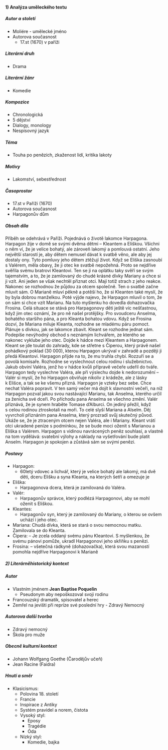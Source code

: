 #### 1) Analýza uměleckého textu
##### Autor a století
- Moliére - umělecké jméno
- Autorova současnost
	- 17.st (1670) v paříži
##### Literární druh
- Drama
##### Literární žánr
- Komedie
##### Kompozice
- Chronologická
- 5 dějství
- Dialogy, monology
- Nespisovný jazyk
##### Téma
- Touha po penězích, zkaženost lidí, kritika lakoty
##### Motivy
- Lakomství, sebestřednost
##### Časoprostor
- 17.st v Paříži (1670)
- Autorova současnost
- Harpagonův dům
##### Obsah díla
Příběh se odehrává v Paříži. Pojednává o životě lakomce Harpagona. Harpagon žije v domě se svými dvěma dětmi – Kleantem a Eliškou. Všichni o něm ví, že je velice bohatý, ale zároveň lakomý a pomlouvá ostatní. Jeho největší starostí je, aby dětem nemusel dávat k svatbě věno, ale aby jej dostaly ony. Tyto pomluvy jeho dětem ztěžují život. Když se Eliška zasnoubí s Valérem, měla obavy, že ji otec ke svatbě nepožehná. Proto se nejdříve svěřila svému bratrovi Kleantovi. Ten se ji na oplátku taky svěří se svým tajemstvím, a to, že je zamilovaný do chudé krásné dívky Mariany a chce si ji vzít. Ani jeden se však nechtěl přiznat otci. Mají totiž strach z jeho reakce. Nakonec se rozhodnou že půjdou za otcem společně. Ten o svatbě začne mluvit sám. O Marianě mluví pěkně a potěší ho, že si Kleanten také myslí, že by byla dobrou manželkou. Poté výjde najevo, že Harpagon mluvil o tom, že on sám si chce vzít Marianu. Na tuto myšlenku ho dovedla dohazovačka Frosina. Celá situace se stává pro Harpagonovy děti ještě víc nešťastnou, když jim otec oznámí, že pro ně našel protějšky. Pro svoudceru Anselma, bohatého staršího pána, a pro Kleanta bohatou vdovu. Když se Frosina dozví, že Mariana miluje Kleanta, rozhodne se mladému páru pomoct. Plánuje s dívkou, jak se lakomce zbavit. Kleant se rozhodne jednat sám. Podepíše nevýhodný obchod s neznámým lichvářem, ze kterého se nakonec vyklube jeho otec. Dojde k hádce mezi Kleantem a Harpagonem. Kleant se jde toulat do zahrady, kde se střetne s Čiperou, který právě našel pohádkový poklad (30 000), kterou Harpagon ukrýval v zahradě a později ji předá Kleantovi. Harpagon přijde na to, že mu truhla chybí. Rozzuří se a povolá komisaře. Rozhodne se vyslechnout celou rodinu i služebnictvo. Jakub obviní Valéra, jenž ho v hádce kvůli přípravě večeře udeřil do tváře. Harpagon tedy vyslechne Valéra, ale při výslechu dojde k nedorozumění – Valér si myslí, že ho Harpagon obviňuje nikoliv z krádeže, ale z lásky k Elišce, a tak se ke všemu přizná. Harpagon je vzteky bez sebe. Chce nechat Valéra popravit. V ten samý večer má dojít k slavnostní večeři, na níž Harpagon pozval jakou svou nastávající Marianu, tak Anselma, kterého určil za ženicha své dceři. Po příchodu pana Anselma se všechno změní. Valér přiznává, že je synem hraběte Tomase d’Alburci. On jediný přežil, když s celou rodinou ztroskotali na moři. To celé slyší Mariana a Alselm. Děj vyvrcholí přiznáním pana Anselma, který prozradí svůj skutečný původ. Ukáže se, že je ztraceným otcem nejen Valéra, ale i Mariany. Kleant vrátí otci ukradené peníze s podmínkou, že se bude moci oženit s Marianou a Eliška s Valérem. Harpagon s vidinou navrácených peněz souhlasí, a vlastně na tom vydělává: svatební výlohy a náklady na vyšetřování bude platit Anselm. Harpagon je spokojen a zůstává sám se svými penězi.
##### Postavy
- Harpagon:
	- 60letý vdovec a lichvář, který je velice bohatý ale lakomý, má dvě děti, dceru Elišku a syna Kleanta, na kterých šetří a omezuje je
- Eliška:
	- Harpagonova dcera, která je zamilovaná do Valéra.
- Valér:
	- Harpagonův správce, který podlézá Harpagonovi, aby se mohl oženit s Eliškou.
- Kleantes: 
	- Harpagonův syn, který je zamilovaný do Mariany, o kterou se ovšem uchází i jeho otec.
- Mariana:
	Chudá dívka, která se stará o svou nemocnou matku. Zamilovala se do Kleanta.
- Čipera:
	– Je zcela oddaný svému pánu Kleantovi. S myšlenkou, že svému pánovi pomůže, ukradl Harpagonovi jeho skříňku s penězi.
- Frosina:
	– všetečná rádkyně (dohazovačka), která svou mazaností pomohla nejdříve Harpagonovi k Marianě
##### 2) Literárněhistorický kontext
##### Autor
- Vlastním jménem **Jean Baptise Poquelin**
	- Pseudonym aby nepoškozoval svoji rodinu
- Francouzský dramatik, spisovatel a herec
- Zemřel na jevišti při repríze své poslední hry - Zdravý Nemocný
##### Autorova další tvorba
- Zdravý nemocný
- Škola pro muže
##### Obecně kulturní kontext
- Johann Wolfgang Goethe (Čarodějův učeň)
- Jean Racine (Faidra)
##### Hnutí a směr
- Klasicismus:
	- Polovina 18. století
	- Francie
	- Inspirace z Antiky
	- Systém pravidel a norem, čistota
	- Vysoký styl:
		- Eposy
		- Tragédie
		- Óda
	- Nízký styl:
		- Komedie, bajka
